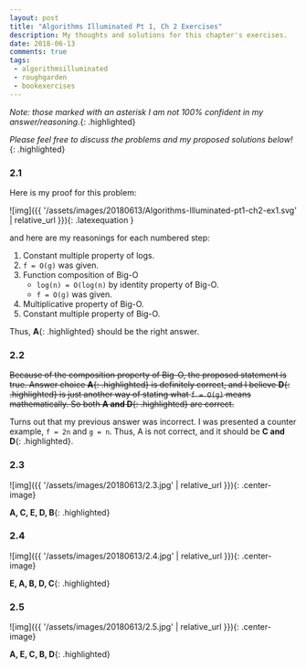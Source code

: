 ```yaml
---
layout: post
title: "Algorithms Illuminated Pt 1, Ch 2 Exercises"
description: My thoughts and solutions for this chapter's exercises.
date: 2018-06-13
comments: true
tags:
 - algorithmsilluminated
 - roughgarden
 - bookexercises
--- 
```



*Note: those marked with an asterisk I am not 100% confident in my answer/reasoning.*{: .highlighted}

*Please feel free to discuss the problems and my proposed solutions below!*{: .highlighted}

### 2.1

Here is my proof for this problem:

 ![img]({{ '/assets/images/20180613/Algorithms-Illuminated-pt1-ch2-ex1.svg' | relative_url }}){: .latexequation }

and here are my reasonings for each numbered step:

1. Constant multiple property of logs.
2. `f = O(g)` was given.
3.  Function composition of Big-O
    * `log(n) = O(log(n)` by identity property of Big-O.
    * `f = O(g)` was given.
4. Multiplicative property of Big-O.
5. Constant multiple property of Big-O.

Thus, **A**{: .highlighted} should be the right answer.

### 2.2

~~Because of the composition property of Big-O, the proposed statement is true.  Answer choice **A**{: .highlighted} is definitely correct, and I believe **D**{: .highlighted} is just another way of stating what `f = O(g)` means mathematically.  So both **A and D**{: .highlighted} are correct.~~

Turns out that my previous answer was incorrect.  I was presented a counter example, `f = 2n` and `g = n`.  Thus, A is not correct, and it should be **C and D**{: .highlighted}.

### 2.3

![img]({{ '/assets/images/20180613/2.3.jpg' | relative_url }}){: .center-image}

**A, C, E, D, B**{: .highlighted}

### 2.4

![img]({{ '/assets/images/20180613/2.4.jpg' | relative_url }}){: .center-image}

**E, A, B, D, C**{: .highlighted}

### 2.5

![img]({{ '/assets/images/20180613/2.5.jpg' | relative_url }}){: .center-image}

**A, E, C, B, D**{: .highlighted}